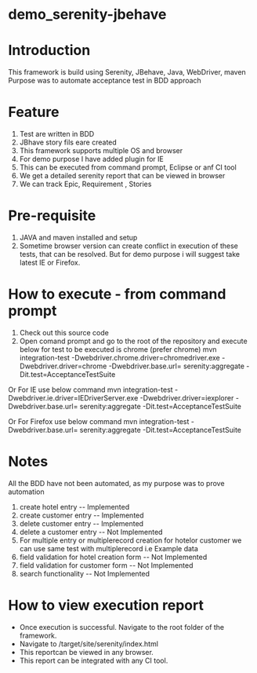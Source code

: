 
# demo_serenity-jbehave

# Introduction
This framework is build using Serenity, JBehave, Java, WebDriver, maven
Purpose was to automate acceptance test in BDD approach


# Feature
1. Test are written in BDD
2. JBhave story fils eare created
3. This framework supports multiple OS and browser
4. For demo purpose I have added plugin for IE
5. This can be executed from command prompt, Eclipse or anf CI tool
6. We get a detailed serenity report that can be viewed in browser
7. We can track Epic, Requirement , Stories


# Pre-requisite
1. JAVA and maven installed and setup
2. Sometime browser version can create conflict in execution of these tests, that can be resolved. But for demo purpose i will suggest take latest IE or Firefox.

# How to execute - from command prompt
1. Check out this source code
2. Open comand prompt and go to the root of the repository and execute below for test to be executed is chrome (prefer chrome)
mvn integration-test -Dwebdriver.chrome.driver=chromedriver.exe -Dwebdriver.driver=chrome -Dwebdriver.base.url= serenity:aggregate -Dit.test=AcceptanceTestSuite

Or For IE use below command
mvn integration-test -Dwebdriver.ie.driver=IEDriverServer.exe -Dwebdriver.driver=iexplorer -Dwebdriver.base.url= serenity:aggregate -Dit.test=AcceptanceTestSuite

Or For Firefox use below command
mvn integration-test -Dwebdriver.base.url= serenity:aggregate -Dit.test=AcceptanceTestSuite


# Notes
All the BDD have not been automated, as my purpose was to prove automation 
1. create hotel entry -- Implemented
2. create customer entry -- Implemented
3. delete customer entry -- Implemented
4. delete a customer entry -- Not Implemented
5. For multiple entry or multiplerecord creation for hotelor customer we can use same test with multiplerecord i.e Example data
6. field validation for hotel creation form -- Not Implemented
7. field validation for customer form -- Not Implemented
8. search functionality -- Not Implemented


# How to view execution report

* Once execution is successful. Navigate to the root folder of the framework.
* Navigate to /target/site/serenity/index.html
* This reportcan be viewed in any browser.
* This report can be integrated with any CI tool.
